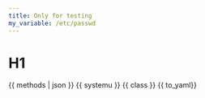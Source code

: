 ```yaml
---
title: Only for testing
my_variable: /etc/passwd
---
```


# H1

{{ methods | json }}
{{ systemu }}
{{ class }}
{{ to_yaml}}